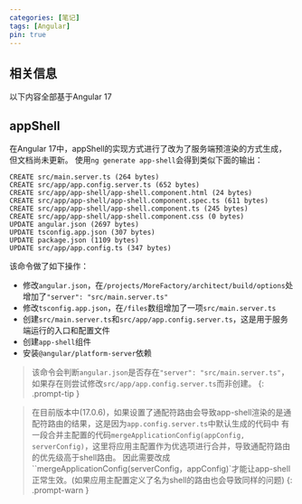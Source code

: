 ```yaml
---
categories: [笔记]
tags: [Angular]
pin: true
---
```


## 相关信息
以下内容全部基于Angular 17


## appShell
在Angular 17中，appShell的实现方式进行了改为了服务端预渲染的方式生成，但文档尚未更新。
使用`ng generate app-shell`会得到类似下面的输出：
```text
CREATE src/main.server.ts (264 bytes)
CREATE src/app/app.config.server.ts (652 bytes)
CREATE src/app/app-shell/app-shell.component.html (24 bytes)
CREATE src/app/app-shell/app-shell.component.spec.ts (611 bytes)
CREATE src/app/app-shell/app-shell.component.ts (245 bytes)
CREATE src/app/app-shell/app-shell.component.css (0 bytes)
UPDATE angular.json (2697 bytes)
UPDATE tsconfig.app.json (307 bytes)
UPDATE package.json (1109 bytes)
UPDATE src/app/app.config.ts (347 bytes)
```
该命令做了如下操作：
- 修改`angular.json`，在`/projects/MoreFactory/architect/build/options`处增加了`"server": "src/main.server.ts"`
- 修改`tsconfig.app.json`，在`/files`数组增加了一项`src/main.server.ts`
- 创建`src/main.server.ts`和`src/app/app.config.server.ts`，这是用于服务端运行的入口和配置文件
- 创建`app-shell`组件
- 安装`@angular/platform-server`依赖

> 该命令会判断`angular.json`是否存在`"server": "src/main.server.ts"`，如果存在则尝试修改`src/app/app.config.server.ts`而非创建。
{: .prompt-tip }

> 在目前版本中(17.0.6)，如果设置了通配符路由会导致app-shell渲染的是通配符路由的结果，这是因为`app.config.server.ts`中默认生成的代码中
有一段合并主配置的代码`mergeApplicationConfig(appConfig, serverConfig)`，这里将应用主配置作为优选项进行合并，导致通配符路由的优先级高于shell路由。
因此需要改成``mergeApplicationConfig(serverConfig，appConfig)`才能让app-shell正常生效。(如果应用主配置定义了名为shell的路由也会导致同样的问题)
{: .prompt-warn }
